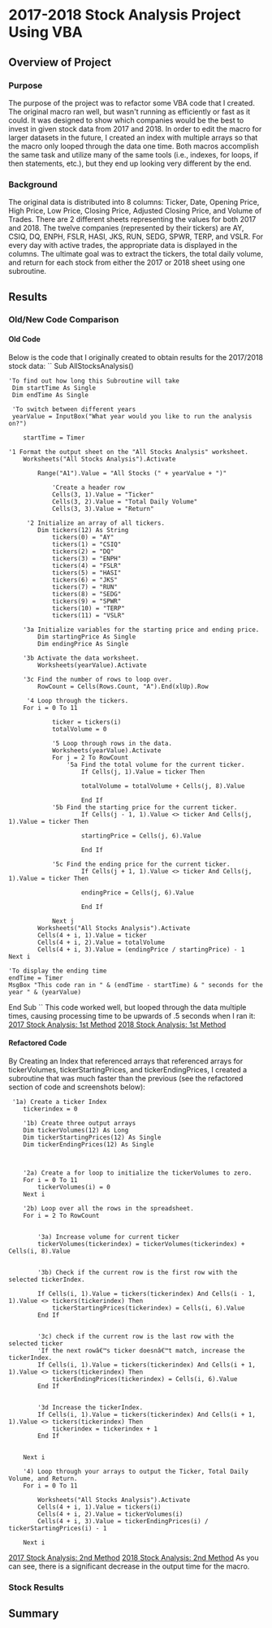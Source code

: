 # 2017-2018 Stock Analysis Project Using VBA
## Overview of Project
### Purpose
The purpose of the project was to refactor some VBA code that I created. The original macro ran well, but wasn't running as efficiently or fast as it could. It was designed to show which companies would be the best to invest in given stock data from 2017 and 2018. In order to edit the macro for larger datasets in the future, I created an index with multiple arrays so that the macro only looped through the data one time. Both macros accomplish the same task and utilize many of the same tools (i.e., indexes, for loops, if then statements, etc.), but they end up looking very different by the end.
### Background
The original data is distributed into 8 columns: Ticker, Date, Opening Price, High Price, Low Price, Closing Price, Adjusted Closing Price, and Volume of Trades. There are 2 different sheets representing the values for both 2017 and 2018. The twelve companies (represented by their tickers) are AY, CSIQ, DQ, ENPH, FSLR, HASI, JKS, RUN, SEDG, SPWR, TERP, and VSLR. For every day with active trades, the appropriate data is displayed in the columns. The ultimate goal was to extract the tickers, the total daily volume, and return for each stock from either the 2017 or 2018 sheet using one subroutine.
## Results
### Old/New Code Comparison
#### Old Code
Below is the code that I originally created to obtain results for the 2017/2018 stock data:
``
Sub AllStocksAnalysis()
    
    'To find out how long this Subroutine will take
     Dim startTime As Single
     Dim endTime As Single
     
     'To switch between different years
     yearValue = InputBox("What year would you like to run the analysis on?")

        startTime = Timer
        
    '1 Format the output sheet on the "All Stocks Analysis" worksheet.
        Worksheets("All Stocks Analysis").Activate
        
            Range("A1").Value = "All Stocks (" + yearValue + ")"
        
                'Create a header row
                Cells(3, 1).Value = "Ticker"
                Cells(3, 2).Value = "Total Daily Volume"
                Cells(3, 3).Value = "Return"
        
         '2 Initialize an array of all tickers.
            Dim tickers(12) As String
                tickers(0) = "AY"
                tickers(1) = "CSIQ"
                tickers(2) = "DQ"
                tickers(3) = "ENPH"
                tickers(4) = "FSLR"
                tickers(5) = "HASI"
                tickers(6) = "JKS"
                tickers(7) = "RUN"
                tickers(8) = "SEDG"
                tickers(9) = "SPWR"
                tickers(10) = "TERP"
                tickers(11) = "VSLR"
        
        '3a Initialize variables for the starting price and ending price.
            Dim startingPrice As Single
            Dim endingPrice As Single
        
        '3b Activate the data worksheet.
            Worksheets(yearValue).Activate
        
        '3c Find the number of rows to loop over.
            RowCount = Cells(Rows.Count, "A").End(xlUp).Row
            
         '4 Loop through the tickers.
        For i = 0 To 11
        
                ticker = tickers(i)
                totalVolume = 0
                
                '5 Loop through rows in the data.
                Worksheets(yearValue).Activate
                For j = 2 To RowCount
                    '5a Find the total volume for the current ticker.
                        If Cells(j, 1).Value = ticker Then
                        
                        totalVolume = totalVolume + Cells(j, 8).Value
                    
                        End If
                '5b Find the starting price for the current ticker.
                        If Cells(j - 1, 1).Value <> ticker And Cells(j, 1).Value = ticker Then
                        
                        startingPrice = Cells(j, 6).Value
                            
                        End If
                    
                '5c Find the ending price for the current ticker.
                        If Cells(j + 1, 1).Value <> ticker And Cells(j, 1).Value = ticker Then
                        
                        endingPrice = Cells(j, 6).Value
                        
                        End If
            
                Next j
            Worksheets("All Stocks Analysis").Activate
            Cells(4 + i, 1).Value = ticker
            Cells(4 + i, 2).Value = totalVolume
            Cells(4 + i, 3).Value = (endingPrice / startingPrice) - 1
    Next i
    
    'To display the ending time
    endTime = Timer
    MsgBox "This code ran in " & (endTime - startTime) & " seconds for the year " & (yearValue)
  End Sub
``
This code worked well, but looped through the data multiple times, causing processing time to be upwards of .5 seconds when I ran it:
[2017 Stock Analysis: 1st Method](https://github.com/mabuckjr/stock-analysis/blob/main/Resources/VBA_Challenge_OLD_2017.PNG)
[2018 Stock Analysis: 1st Method](https://github.com/mabuckjr/stock-analysis/blob/main/Resources/VBA_Challenge_OLD_2018.PNG)
#### Refactored Code
By Creating an Index that referenced arrays that referenced arrays for tickerVolumes, tickerStartingPrices, and tickerEndingPrices, I created a subroutine that was much faster than the previous (see the refactored section of code and screenshots below):
```
 '1a) Create a ticker Index
    tickerindex = 0
        
    '1b) Create three output arrays
    Dim tickerVolumes(12) As Long
    Dim tickerStartingPrices(12) As Single
    Dim tickerEndingPrices(12) As Single
            
    
    
    '2a) Create a for loop to initialize the tickerVolumes to zero.
    For i = 0 To 11
        tickerVolumes(i) = 0
    Next i
        
    '2b) Loop over all the rows in the spreadsheet.
    For i = 2 To RowCount
        
    
        '3a) Increase volume for current ticker
        tickerVolumes(tickerindex) = tickerVolumes(tickerindex) + Cells(i, 8).Value
                    
        
        '3b) Check if the current row is the first row with the selected tickerIndex.

        If Cells(i, 1).Value = tickers(tickerindex) And Cells(i - 1, 1).Value <> tickers(tickerindex) Then
            tickerStartingPrices(tickerindex) = Cells(i, 6).Value
        End If
            
        
        '3c) check if the current row is the last row with the selected ticker
        'If the next rowâ€™s ticker doesnâ€™t match, increase the tickerIndex.
        If Cells(i, 1).Value = tickers(tickerindex) And Cells(i + 1, 1).Value <> tickers(tickerindex) Then
            tickerEndingPrices(tickerindex) = Cells(i, 6).Value
        End If
            

        '3d Increase the tickerIndex.
        If Cells(i, 1).Value = tickers(tickerindex) And Cells(i + 1, 1).Value <> tickers(tickerindex) Then
            tickerindex = tickerindex + 1
        End If
            
    
    Next i
    
    '4) Loop through your arrays to output the Ticker, Total Daily Volume, and Return.
    For i = 0 To 11
        
        Worksheets("All Stocks Analysis").Activate
        Cells(4 + i, 1).Value = tickers(i)
        Cells(4 + i, 2).Value = tickerVolumes(i)
        Cells(4 + i, 3).Value = tickerEndingPrices(i) / tickerStartingPrices(i) - 1
        
    Next i
   ```
   [2017 Stock Analysis: 2nd Method](https://github.com/mabuckjr/stock-analysis/blob/main/Resources/VBA_Challenge_2017.PNG)
   [2018 Stock Analysis: 2nd Method](https://github.com/mabuckjr/stock-analysis/blob/main/Resources/VBA_Challenge_2018.PNG)
   As you can see, there is a significant decrease in the output time for the macro.
   ### Stock Results
   ## Summary
   
